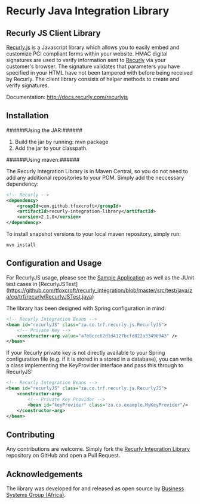 Recurly Java Integration Library
================================

Recurly JS Client Library
-------------------------

[Recurly.js](http://js.recurly.com/) is a Javascript library which allows you to easily embed and customize PCI compliant
forms within your website. HMAC digital signatures are used to verify information sent to [Recurly](http://recurly.com/)
via your customer's browser. The signature validates that parameters you have specified in your HTML have not
been tampered with before being received by Recurly. The client library consists of helper methods to create 
and verify signatures.

Documentation: http://docs.recurly.com/recurlyjs

Installation
------------

######Using the JAR:######

1. Build the jar by running: mvn package
2. Add the jar to your classpath.

######Using maven:######

The Recurly Integration Library is in Maven Central, so you do not need to add any additional repositories to your POM.
Simply add the neccessary dependency:

```xml
<!-- Recurly -->
<dependency>
    <groupId>com.github.tfoxcroft</groupId>
    <artifactId>recurly-integration-library</artifactId>
    <version>2.1.0</version>
</dependency>
```

To install snapshot versions to your local maven repository, simply run:

```console
mvn install
```

Configuration and Usage
-----------------------

For RecurlyJS usage, please see the 
[Sample Application](https://github.com/tfoxcroft/recurly_integration_sample_app) as well as  the JUnit test cases 
in [RecurlyJSTest]
(https://github.com/tfoxcroft/recurly_integration/blob/master/src/test/java/za/co/trf/recurly/RecurlyJSTest.java)

The library has been designed with Spring configuration in mind:

```xml
<!-- Recurly Integration Beans -->
<bean id="recurlyJS" class="za.co.trf.recurly.js.RecurlyJS">
    <!-- Private Key -->
    <constructor-arg value="a7e8ccc62d1d4127bcfd822a33496943" />
</bean>
```

If your Recurly private key is not directly available to your Spring configuration file (e.g. if it is stored in a
stored in a database), you can write a class implementing the KeyProvider interface and pass this through to RecurlyJS:

```xml
<!-- Recurly Integration Beans -->
<bean id="recurlyJS" class="za.co.trf.recurly.js.RecurlyJS">
    <constructor-arg>
        <!-- Private Key Provider -->
        <bean id="keyProvider" class="za.co.example.MyKeyProvider"/>
    </constructor-arg>
</bean>
```

Contributing
------------
Any contributions are welcome. Simply fork the [Recurly Integration Library](https://github.com/tfoxcroft/recurly_integration)
repository on GitHub and open a Pull Request.

Acknowledgements
----------------
The library was developed for and released as open source by [Business Systems Group (Africa)](http://www.bsg.co.za).